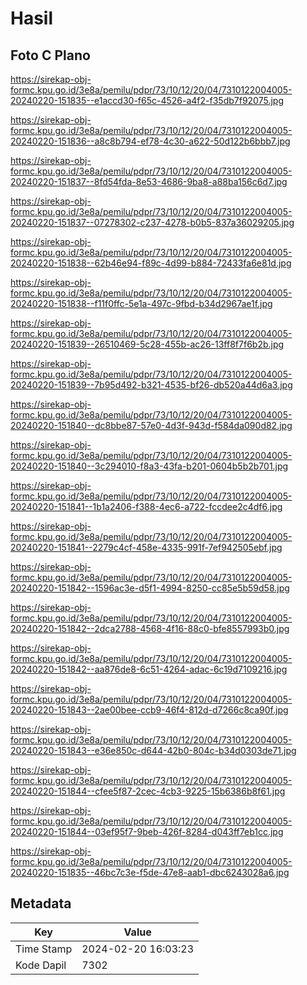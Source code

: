# Hasil

## Foto C Plano

https://sirekap-obj-formc.kpu.go.id/3e8a/pemilu/pdpr/73/10/12/20/04/7310122004005-20240220-151835--e1accd30-f65c-4526-a4f2-f35db7f92075.jpg

https://sirekap-obj-formc.kpu.go.id/3e8a/pemilu/pdpr/73/10/12/20/04/7310122004005-20240220-151836--a8c8b794-ef78-4c30-a622-50d122b6bbb7.jpg

https://sirekap-obj-formc.kpu.go.id/3e8a/pemilu/pdpr/73/10/12/20/04/7310122004005-20240220-151837--8fd54fda-8e53-4686-9ba8-a88ba156c6d7.jpg

https://sirekap-obj-formc.kpu.go.id/3e8a/pemilu/pdpr/73/10/12/20/04/7310122004005-20240220-151837--07278302-c237-4278-b0b5-837a36029205.jpg

https://sirekap-obj-formc.kpu.go.id/3e8a/pemilu/pdpr/73/10/12/20/04/7310122004005-20240220-151838--62b46e94-f89c-4d99-b884-72433fa6e81d.jpg

https://sirekap-obj-formc.kpu.go.id/3e8a/pemilu/pdpr/73/10/12/20/04/7310122004005-20240220-151838--f11f0ffc-5e1a-497c-9fbd-b34d2967ae1f.jpg

https://sirekap-obj-formc.kpu.go.id/3e8a/pemilu/pdpr/73/10/12/20/04/7310122004005-20240220-151839--26510469-5c28-455b-ac26-13ff8f7f6b2b.jpg

https://sirekap-obj-formc.kpu.go.id/3e8a/pemilu/pdpr/73/10/12/20/04/7310122004005-20240220-151839--7b95d492-b321-4535-bf26-db520a44d6a3.jpg

https://sirekap-obj-formc.kpu.go.id/3e8a/pemilu/pdpr/73/10/12/20/04/7310122004005-20240220-151840--dc8bbe87-57e0-4d3f-943d-f584da090d82.jpg

https://sirekap-obj-formc.kpu.go.id/3e8a/pemilu/pdpr/73/10/12/20/04/7310122004005-20240220-151840--3c294010-f8a3-43fa-b201-0604b5b2b701.jpg

https://sirekap-obj-formc.kpu.go.id/3e8a/pemilu/pdpr/73/10/12/20/04/7310122004005-20240220-151841--1b1a2406-f388-4ec6-a722-fccdee2c4df6.jpg

https://sirekap-obj-formc.kpu.go.id/3e8a/pemilu/pdpr/73/10/12/20/04/7310122004005-20240220-151841--2279c4cf-458e-4335-991f-7ef942505ebf.jpg

https://sirekap-obj-formc.kpu.go.id/3e8a/pemilu/pdpr/73/10/12/20/04/7310122004005-20240220-151842--1596ac3e-d5f1-4994-8250-cc85e5b59d58.jpg

https://sirekap-obj-formc.kpu.go.id/3e8a/pemilu/pdpr/73/10/12/20/04/7310122004005-20240220-151842--2dca2788-4568-4f16-88c0-bfe8557993b0.jpg

https://sirekap-obj-formc.kpu.go.id/3e8a/pemilu/pdpr/73/10/12/20/04/7310122004005-20240220-151842--aa876de8-6c51-4264-adac-6c19d7109216.jpg

https://sirekap-obj-formc.kpu.go.id/3e8a/pemilu/pdpr/73/10/12/20/04/7310122004005-20240220-151843--2ae00bee-ccb9-46f4-812d-d7266c8ca90f.jpg

https://sirekap-obj-formc.kpu.go.id/3e8a/pemilu/pdpr/73/10/12/20/04/7310122004005-20240220-151843--e36e850c-d644-42b0-804c-b34d0303de71.jpg

https://sirekap-obj-formc.kpu.go.id/3e8a/pemilu/pdpr/73/10/12/20/04/7310122004005-20240220-151844--cfee5f87-2cec-4cb3-9225-15b6386b8f61.jpg

https://sirekap-obj-formc.kpu.go.id/3e8a/pemilu/pdpr/73/10/12/20/04/7310122004005-20240220-151844--03ef95f7-9beb-426f-8284-d043ff7eb1cc.jpg

https://sirekap-obj-formc.kpu.go.id/3e8a/pemilu/pdpr/73/10/12/20/04/7310122004005-20240220-151835--46bc7c3e-f5de-47e8-aab1-dbc6243028a6.jpg


## Metadata

| Key        | Value               |
| ---------- | ------------------- |
| Time Stamp | 2024-02-20 16:03:23 |
| Kode Dapil | 7302                |



